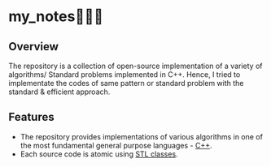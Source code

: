 # my_notes👩🏽‍💻


## Overview

The repository is a collection of open-source implementation of a variety of algorithms/ Standard problems implemented in C++. Hence, I tried to implementate the codes of same pattern or standard problem with the standard & efficient approach.

## Features

* The repository provides implementations of various algorithms in one of the most fundamental general purpose languages - [C++](https://en.wikipedia.org/wiki/C%2B%2B).
* Each source code is atomic using [STL classes](https://en.wikipedia.org/wiki/Standard_Template_Library).

